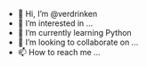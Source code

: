- 👋 Hi, I’m @verdrinken
- 👀 I’m interested in ...
- 🌱 I’m currently learning Python
- 💞️ I’m looking to collaborate on ...
- 📫 How to reach me ...

<!---
verdrinken/verdrinken is a ✨ special ✨ repository because its `README.md` (this file) appears on your GitHub profile.
You can click the Preview link to take a look at your changes.
--->
